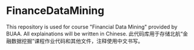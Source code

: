 # FinanceDataMining
This repository is used for course "Financial Data Mining" provided by BUAA. All explainations will be written in Chinese.
此代码库用于存储北航“金融数据挖掘”课程作业代码和其他文件，注释使用中文书写。
